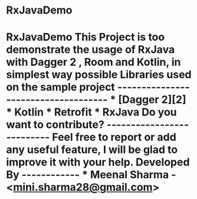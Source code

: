 # RxJavaDemo
# RxJavaDemo This Project is too demonstrate the usage of RxJava with Dagger 2 , Room and Kotlin, in simplest way possible    Libraries used on the sample project ------------------------------------ * [Dagger 2][2] * Kotlin * Retrofit * RxJava  Do you want to contribute? --------------------------  Feel free to report or add any useful feature, I will be glad to improve it with your help.   Developed By ------------  * Meenal Sharma  - &lt;mini.sharma28@gmail.com>

